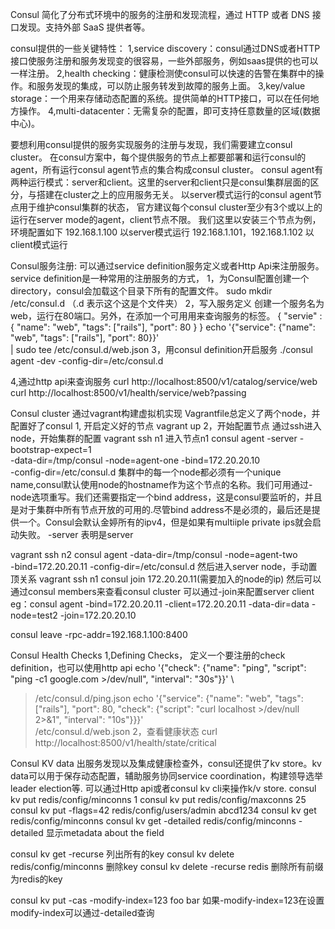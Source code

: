 Consul 简化了分布式环境中的服务的注册和发现流程，通过 HTTP 或者 DNS 接口发现。支持外部 SaaS 提供者等。

consul提供的一些关键特性：
1,service discovery：consul通过DNS或者HTTP接口使服务注册和服务发现变的很容易，一些外部服务，例如saas提供的也可以一样注册。
2,health checking：健康检测使consul可以快速的告警在集群中的操作。和服务发现的集成，可以防止服务转发到故障的服务上面。
3,key/value storage：一个用来存储动态配置的系统。提供简单的HTTP接口，可以在任何地方操作。
4,multi-datacenter：无需复杂的配置，即可支持任意数量的区域(数据中心)。

要想利用consul提供的服务实现服务的注册与发现，我们需要建立consul cluster。
在consul方案中，每个提供服务的节点上都要部署和运行consul的agent，所有运行consul agent节点的集合构成consul cluster。
consul agent有两种运行模式：server和client。这里的server和client只是consul集群层面的区分，与搭建在cluster之上的应用服务无关。
以server模式运行的consul agent节点用于维护consul集群的状态，
官方建议每个consul cluster至少有3个或以上的运行在server mode的agent，client节点不限。
我们这里以安装三个节点为例，环境配置如下
192.168.1.100 以server模式运行
192.168.1.101，192.168.1.102 以client模式运行

Consul服务注册:
可以通过service definition服务定义或者Http Api来注册服务。
service definition是一种常用的注册服务的方式，
1，为Consul配置创建一个directory，consul会加载这个目录下所有的配置文件。
  sudo mkdir /etc/consul.d  （.d 表示这个这是个文件夹）
2，写入服务定义
  创建一个服务名为web，运行在80端口。另外，在添加一个可用用来查询服务的标签。
  {
    "servie" : {
        "name": "web",
        "tags": ["rails"],
        "port": 80
    }
  }
  echo '{"service": {"name": "web", "tags": ["rails"], "port": 80}}' \
    | sudo tee /etc/consul.d/web.json
3，用consul definition开启服务
  ./consul agent -dev -config-dir=/etc/consul.d

4,通过http api来查询服务
curl http://localhost:8500/v1/catalog/service/web
curl http://localhost:8500/v1/health/service/web?passing

Consul cluster
通过vagrant构建虚拟机实现
Vagrantfile总定义了两个node，并配置好了consul
1, 开启定义好的节点
vagrant up
2，开始配置节点
  通过ssh进入node，开始集群的配置
  vagrant ssh n1 进入节点n1
  consul agent -server -bootstrap-expect=1 \
    -data-dir=/tmp/consul -node=agent-one -bind=172.20.20.10 \
    -config-dir=/etc/consul.d
  集群中的每一个node都必须有一个unique name,consul默认使用node的hostname作为这个节点的名称。我们可用通过-node选项重写。我们还需要指定一个bind address，这是consul要监听的，并且是对于集群中所有节点开放的可用的.尽管bind address不是必须的，最后还是提供一个。Consul会默认金婷所有的ipv4，但是如果有multiiple private ips就会启动失败。
  -server 表明是server

  vagrant ssh n2
  consul agent -data-dir=/tmp/consul -node=agent-two \
    -bind=172.20.20.11 -config-dir=/etc/consul.d
然后进入server node，手动置顶关系
vagrant ssh n1
consul join 172.20.20.11(需要加入的node的ip)
然后可以通过consul members来查看consul cluster
可以通过-join来配置server client
eg：consul agent -bind=172.20.20.11 -client=172.20.20.11 -data-dir=data -node=test2 -join=172.20.20.10

consul leave -rpc-addr=192.168.1.100:8400

Consul Health Checks
1,Defining Checks，
  定义一个要注册的check definition，也可以使用http api
  echo '{"check": {"name": "ping",
  "script": "ping -c1 google.com >/dev/null", "interval": "30s"}}' \
  >/etc/consul.d/ping.json
  echo '{"service": {"name": "web", "tags": ["rails"], "port": 80,
  "check": {"script": "curl localhost >/dev/null 2>&1", "interval": "10s"}}}' \
  >/etc/consul.d/web.json
2，查看健康状态
curl http://localhost:8500/v1/health/state/critical

Consul KV data
出服务发现以及集成健康检查外，consul还提供了kv store。kv data可以用于保存动态配置，辅助服务协同service coordination，构建领导选举leader election等.
可以通过Http api或者consul kv cli来操作k/v store.
consul kv put redis/config/minconns 1
consul kv put redis/config/maxconns 25
consul kv put -flags=42 redis/config/users/admin abcd1234
consul kv get redis/config/minconns
consul kv get -detailed redis/config/minconns -detailed 显示metadata about the field

 consul kv get -recurse 列出所有的key
 consul kv delete redis/config/minconns 删除key
consul kv delete -recurse redis 删除所有前缀为redis的key

consul kv put -cas -modify-index=123 foo bar 如果-modify-index=123在设置
modify-index可以通过-detailed查询
